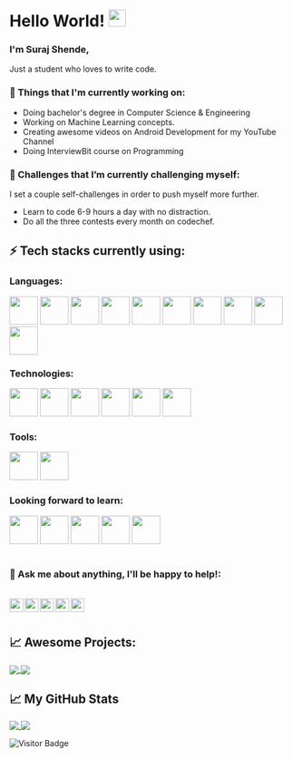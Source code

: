 # Hello World! <img src="https://raw.githubusercontent.com/MartinHeinz/MartinHeinz/master/wave.gif" width="30px">

### I'm Suraj Shende, 

Just a student who loves to write code.


### 💼  Things that I'm currently working on: 
* Doing bachelor's degree in Computer Science & Engineering
* Working on Machine Learning concepts.
* Creating awesome videos on Android Development for my YouTube Channel
* Doing InterviewBit course on Programming

### 🌱 Challenges that I’m currently challenging myself:
I set a couple self-challenges in order to push myself more further. 

* Learn to code 6-9 hours a day with no distraction.
* Do all the three contests every month on codechef.


<!--
**surajshende247/surajshende247** is a ✨ _special_ ✨ repository because its `README.md` (this file) appears on your GitHub profile.

Here are some ideas to get you started:

- 🔭 I’m currently working on ...
- 🌱 I’m currently learning ...
- 👯 I’m looking to collaborate on ...
- 🤔 I’m looking for help with ...
- 💬 Ask me about ...
- 📫 How to reach me: ...
- 😄 Pronouns: ...
- ⚡ Fun fact: ...
-->


## ⚡ Tech stacks currently using:


###  Languages:

<code><img height="50" src="https://www.vectorlogo.zone/logos/android/android-ar21.svg"></code>
<code><img height="50" src="https://www.vectorlogo.zone/logos/java/java-ar21.svg"></code>
<code><img height="50" src="https://www.vectorlogo.zone/logos/python/python-ar21.svg"></code>
<code><img height="50" src="https://www.vectorlogo.zone/logos/kotlinlang/kotlinlang-ar21.svg"></code>
<code><img height="50" src="https://www.vectorlogo.zone/logos/w3_html5/w3_html5-ar21.svg"></code>
<code><img height="50" src="https://www.vectorlogo.zone/logos/netlifyapp_watercss/netlifyapp_watercss-ar21.svg"></code>
<code><img height="50" src="https://www.vectorlogo.zone/logos/javascript/javascript-ar21.svg"></code>
<code><img height="50" src="https://www.vectorlogo.zone/logos/php/php-ar21.svg"></code>
<code><img height="50" src="https://www.vectorlogo.zone/logos/mysql/mysql-ar21.svg"></code>
<code><img height="50" src="https://www.vectorlogo.zone/logos/sqlite/sqlite-ar21.svg"></code>
<br>


###  Technologies:

<code><img height="50" src="https://www.vectorlogo.zone/logos/git-scm/git-scm-ar21.svg"></code>
<code><img height="50" src="https://www.vectorlogo.zone/logos/firebase/firebase-ar21.svg"></code>
<code><img height="50" src="https://www.vectorlogo.zone/logos/google_admob/google_admob-ar21.svg"></code>
<code><img height="50" src="https://www.vectorlogo.zone/logos/google_analytics/google_analytics-ar21.svg"></code>
<code><img height="50" src="https://www.vectorlogo.zone/logos/json/json-ar21.svg"></code>
<code><img height="50" src="https://www.vectorlogo.zone/logos/getbootstrap/getbootstrap-ar21.svg"></code>
<br>

###  Tools:

<code><img height="50" src="https://www.vectorlogo.zone/logos/jupyter/jupyter-ar21.svg"></code>
<code><img height="50" src="https://www.vectorlogo.zone/logos/visualstudio_code/visualstudio_code-ar21.svg"></code>
<br>

###  Looking forward to learn:

<code><img height="50" src="https://www.vectorlogo.zone/logos/amazon_aws/amazon_aws-ar21.svg"></code>
<code><img height="50" src="https://www.vectorlogo.zone/logos/google_cloud/google_cloud-ar21.svg"></code>
<code><img height="50" src="https://www.vectorlogo.zone/logos/google_appengine/google_appengine-ar21.svg"></code>
<code><img height="50" src="https://www.vectorlogo.zone/logos/tensorflow/tensorflow-ar21.svg"></code>
<code><img height="50" src="https://www.vectorlogo.zone/logos/docker/docker-ar21.svg"></code>
<br>
<br>


### 💬 Ask me about anything, I'll be happy to help!: 


<br> 
  <a href="https://www.linkedin.com/in/surajshende247/" target="_blank">
   <img align="left" alt="" width="24px" src="https://www.vectorlogo.zone/logos/linkedin/linkedin-icon.svg" />
  </a>
  
   <a href="https://www.vectorlogo.zone/logos/facebook/facebook-official.svg" target="_blank">
   <img align="left" alt="" width="24px" src="https://www.vectorlogo.zone/logos/facebook/facebook-official.svg" />
  </a>
  
   <a href="https://www.instagram.com/suraj_247/" target="_blank">
   <img align="left" alt="" width="24px" src="https://www.vectorlogo.zone/logos/instagram/instagram-icon.svg" />
  </a>
  
   <a href="https://twitter.com/surajshende247/" target="_blank">
   <img align="left" alt="" width="24px" src="https://www.vectorlogo.zone/logos/twitter/twitter-official.svg" />
  </a>
  
   <a href="mailto:surajshende247@gmail.com" target="_blank">
   <img align="left" alt="" width="24px" src="https://www.vectorlogo.zone/logos/gmail/gmail-icon.svg" />
  </a>
  
 
 
<br>
<br>

## &#x1f4c8; Awesome Projects:

<a href="https://github.com/surajshende247/InnovativeCanvas">
  <img align="center" src="https://github-readme-stats.vercel.app/api/pin/?username=surajshende247&repo=InnovativeCanvas&title_color=ffffff&text_color=c9cacc&icon_color=2bbc8a&bg_color=1d1f21" />
</a>


<a href="https://github.com/surajshende247/laptop_repairing_shop">
  <img align="center" src="https://github-readme-stats.vercel.app/api/pin/?username=surajshende247&repo=laptop_repairing_shop&title_color=ffffff&text_color=c9cacc&icon_color=2bbc8a&bg_color=1d1f21" />
</a>    


## &#x1f4c8; My GitHub Stats

<a href="https://github.com/surajshende247/surajshende247">
  <img align="top" src="https://github-readme-stats.vercel.app/api/top-langs/?username=surajshende247&layout=compact&count_private=true"/>
</a>

<a href="https://github.com/surajshende247/surajshende247">
  <img align="top" src="https://github-readme-stats.vercel.app/api?username=surajshende247&count_private=true&show_icons=true alt="Suraj's GitHub Stats" />
</a>




![Visitor Badge](https://visitor-badge.laobi.icu/badge?page_id=surajshende247.surajshende247)
